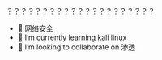 ？？？？？？？？？？？？？？？？？？？？？
- 👀 网络安全
- 🌱 I’m currently learning kali linux
- 💞️ I’m looking to collaborate on 渗透
